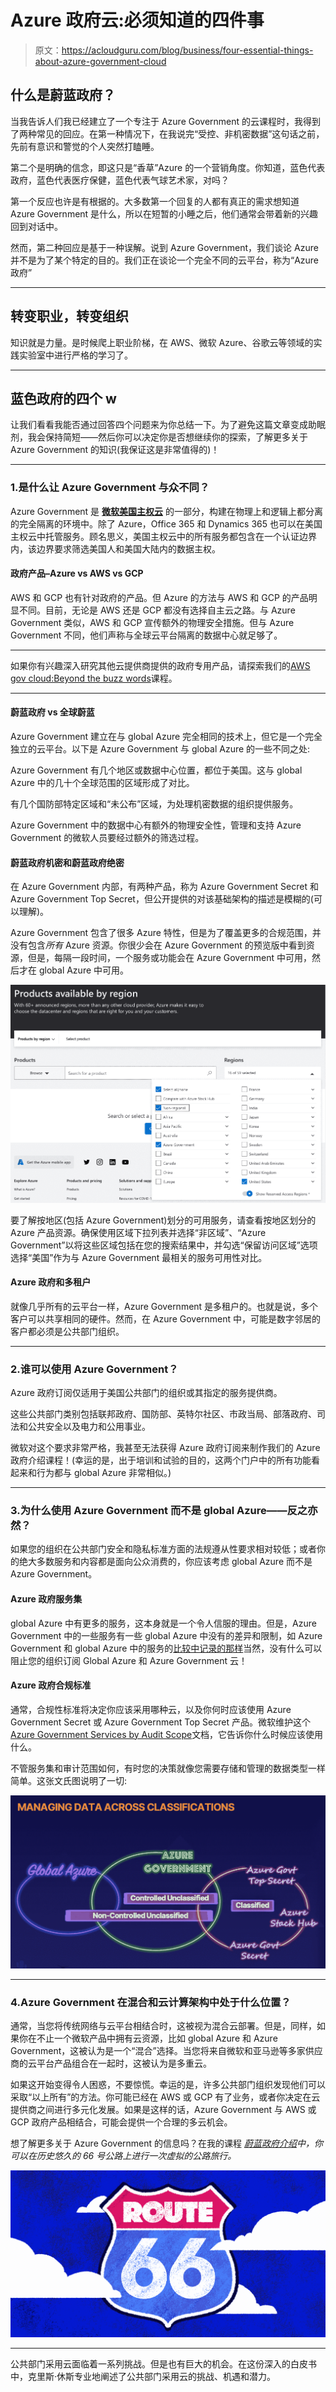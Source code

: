 # Azure 政府云:必须知道的四件事

> 原文：<https://acloudguru.com/blog/business/four-essential-things-about-azure-government-cloud>

## 什么是蔚蓝政府？

当我告诉人们我已经建立了一个专注于 Azure Government 的云课程时，我得到了两种常见的回应。在第一种情况下，在我说完“受控、非机密数据”这句话之前，先前有意识和警觉的个人突然打瞌睡。

第二个是明确的信念，即这只是“香草”Azure 的一个营销角度。你知道，蓝色代表政府，蓝色代表医疗保健，蓝色代表气球艺术家，对吗？

第一个反应也许是有根据的。大多数第一个回复的人都有真正的需求想知道 Azure Government 是什么，所以在短暂的小睡之后，他们通常会带着新的兴趣回到对话中。

然而，第二种回应是基于一种误解。说到 Azure Government，我们谈论 Azure 并不是为了某个特定的目的。我们正在谈论一个完全不同的云平台，称为“Azure 政府”

* * *

## **转变职业，转变组织**

知识就是力量。是时候爬上职业阶梯，在 AWS、微软 Azure、谷歌云等领域的实践实验室中进行严格的学习了。

* * *

## 蓝色政府的四个 w

让我们看看我能否通过回答四个问题来为你总结一下。为了避免这篇文章变成助眠剂，我会保持简短——然后你可以决定你是否想继续你的探索，了解更多关于 Azure Government 的知识(我保证这是非常值得的)！

* * *

### 1.是什么让 Azure Government 与众不同？

Azure Government 是 [**微软美国主权云**](https://techcommunity.microsoft.com/t5/public-sector-blog/history-of-microsoft-cloud-offerings-leading-to-the-us-sovereign/ba-p/2157821) 的一部分，构建在物理上和逻辑上都分离的完全隔离的环境中。除了 Azure，Office 365 和 Dynamics 365 也可以在美国主权云中托管服务。顾名思义，美国主权云中的所有服务都包含在一个认证边界内，该边界要求筛选美国人和美国大陆内的数据主权。

#### 政府产品–Azure vs AWS vs GCP

AWS 和 GCP 也有针对政府的产品。但 Azure 的方法与 AWS 和 GCP 的产品明显不同。目前，无论是 AWS 还是 GCP 都没有选择自主云之路。与 Azure Government 类似，AWS 和 GCP 宣传额外的物理安全措施。但与 Azure Government 不同，他们声称与全球云平台隔离的数据中心就足够了。

* * *

如果你有兴趣深入研究其他云提供商提供的政府专用产品，请探索我们的[AWS gov cloud:Beyond the buzz words](https://acloudguru.com/course/aws-govcloud-beyond-the-buzzwords)课程。

* * *

#### 蔚蓝政府 vs 全球蔚蓝

Azure Government 建立在与 global Azure 完全相同的技术上，但它是一个完全独立的云平台。以下是 Azure Government 与 global Azure 的一些不同之处:

Azure Government 有几个地区或数据中心位置，都位于美国。这与 global Azure 中的几十个全球范围的区域形成了对比。

有几个国防部特定区域和“未公布”区域，为处理机密数据的组织提供服务。

Azure Government 中的数据中心有额外的物理安全性，管理和支持 Azure Government 的微软人员要经过额外的筛选过程。

#### 蔚蓝政府机密和蔚蓝政府绝密

在 Azure Government 内部，有两种产品，称为 Azure Government Secret 和 Azure Government Top Secret，但公开提供的对该基础架构的描述是模糊的(可以理解)。

Azure Government 包含了很多 Azure 特性，但是为了覆盖更多的合规范围，并没有包含*所有* Azure 资源。你很少会在 Azure Government 的预览版中看到资源，但是，每隔一段时间，一个服务或功能会在 Azure Government 中可用，然后才在 global Azure 中可用。

![](img/7754c1a239746f4153d73d53882d36b0.png)

要了解按地区(包括 Azure Government)划分的可用服务，请查看按地区划分的 Azure 产品资源。确保使用区域下拉列表并选择“非区域”、“Azure Government”以将这些区域包括在您的搜索结果中，并勾选“保留访问区域”选项选择“美国”作为与 Azure Government 最相关的服务可用性对比。

#### Azure 政府和多租户

就像几乎所有的云平台一样，Azure Government 是多租户的。也就是说，多个客户可以共享相同的硬件。然而，在 Azure Government 中，可能是数字邻居的客户都必须是公共部门组织。

* * *

### 2.谁可以使用 Azure Government？

Azure 政府订阅仅适用于美国公共部门的组织或其指定的服务提供商。

这些公共部门类别包括联邦政府、国防部、英特尔社区、市政当局、部落政府、司法和公共安全以及电力和公用事业。

微软对这个要求非常严格，我甚至无法获得 Azure 政府订阅来制作我们的 Azure 政府介绍课程！(幸运的是，出于培训和试验的目的，这两个门户中的所有功能看起来和行为都与 global Azure 非常相似。)

* * *

### 3.为什么使用 Azure Government 而不是 global Azure——反之亦然？

如果您的组织在公共部门安全和隐私标准方面的法规遵从性要求相对较低；或者你的绝大多数服务和内容都是面向公众消费的，你应该考虑 global Azure 而不是 Azure Government。

#### Azure 政府服务集

global Azure 中有更多的服务，这本身就是一个令人信服的理由。但是，Azure Government 中的一些服务有一些 global Azure 中没有的差异和限制，如 Azure Government 和 global Azure 中的服务的[比较中记录的那样](https://docs.microsoft.com/en-us/azure/azure-government/compare-azure-government-global-azure)当然，没有什么可以阻止您的组织订阅 Global Azure 和 Azure Government 云！

#### Azure 政府合规标准

通常，合规性标准将决定你应该采用哪种云，以及你何时应该使用 Azure Government Secret 或 Azure Government Top Secret 产品。微软维护这个[Azure Government Services by Audit Scope](https://docs.microsoft.com/en-us/azure/azure-government/compliance/azure-services-in-fedramp-auditscope#azure-government-services-by-audit-scope)文档，它告诉你什么时候应该使用什么。

不管服务集和审计范围如何，有时您的决策就像您需要存储和管理的数据类型一样简单。这张文氏图说明了一切:

![](img/8c2e167988ef8349895c30923711d0a6.png)

* * *

### 4.Azure Government 在混合和云计算架构中处于什么位置？

通常，当您将传统网络与云平台相结合时，这被视为混合云部署。但是，同样，如果你在不止一个微软产品中拥有云资源，比如 global Azure 和 Azure Government，这被认为是一个“混合”选择。当您将来自微软和亚马逊等多家供应商的云平台产品组合在一起时，这被认为是多重云。

如果这开始变得令人困惑，不要惊慌。幸运的是，许多公共部门组织发现他们可以采取“以上所有”的方法。你可能已经在 AWS 或 GCP 有了业务，或者你决定在云提供商之间进行多元化发展。如果是这样的话，Azure Government 与 AWS 或 GCP 政府产品相结合，可能会提供一个合理的多云机会。

想了解更多关于 Azure Government 的信息吗？在我的课程 *[蔚蓝政府介绍](https://learn.acloud.guru/course/introduction-to-azure-government)中，你可以在历史悠久的 66 号公路上进行一次虚拟的公路旅行。*

![](img/282f4254054239de2f71faed628386c4.png)

* * *

公共部门采用云面临着一系列挑战。但是也有巨大的机会。在这份深入的白皮书中，克里斯·休斯专业地阐述了公共部门采用云的挑战、机遇和潜力。